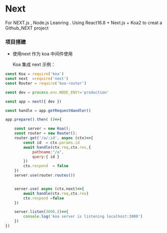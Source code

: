 # Next

For NEXT.js , Node.js Leanring . 
Using React16.8 + Next.js + Koa2  to creat a Github_NEXT project

### 项目搭建
+ 使用next 作为 koa 中间件使用

    Koa 集成 next 示例：
```javascript
const Koa = require('koa')
const next  =require('next')
const Router = require('koa-router')

const dev = process.env.NODE_ENV!='production'

const app = next({ dev })

const handle = app.getRequestHandler()

app.prepare().then( ()=>{

    const server = new Koa();
    const router = new Router();
    router.get('/a/:id', async (ctx)=>{
        const id  = ctx.params.id
        await handle(ctx.req,ctx.res,{
            pathname:"/a",
            query:{ id }
        })
        ctx.respond  = false
    })
    server.use(router.routes())


    server.use( async (ctx,next)=>{
        await handle(ctx.req,ctx.res)
        ctx.respond =false
    })

    server.listen(3000,()=>{
        console.log('koa server is listening localhost:3000')
    })
})
```
